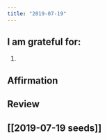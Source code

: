 ```yaml
---
title: "2019-07-19"
---
```

## I am grateful for:
1. 

## Affirmation

## Review



## [[2019-07-19 seeds]]
